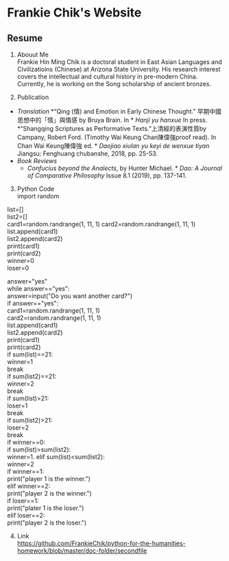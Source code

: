 # Frankie Chik's Website 
## Resume

1. Abouut Me  
Frankie Hin Ming Chik is a doctoral student in East Asian Languages and Civilizatioins (Chinese) at Arizona State University. His research interest covers the intellectual and cultural history in pre-modern China. Currently, he is working on the Song scholarship of ancient bronzes. 

2. Publication 
* *Translation*
  *“Qing (情) and Emotion in Early Chinese Thought.” 早期中國思想中的「情」與情感 by Bruya Brain. In * *Hanji yu hanxue* In press.
  *“Shangqing Scriptures as Performative Texts.”上清經的表演性質by Campany, Robert Ford. (Timothy Wai Keung Chan陳偉強proof read). In Chan Wai Keung陳偉強 ed.  * *Daojiao xiulan yu keyi de wenxue tiyan* Jiangsu: Fenghuang chubanshe, 2018, pp. 25-53.
* *Book Reviews*
  * *Confucius beyond the Analects*, by Hunter Michael. * *Dao: A Journal of Comparative Philosophy* Issue 8.1 (2019), pp. 137-141.

3. Python Code  
import random  

list=[]  
list2=[]  
card1=random.randrange(1, 11, 1) 
card2=random.randrange(1, 11, 1) 
list.append(card1)  
list2.append(card2)  
print(card1)  
print(card2)  
winner=0  
loser=0  

answer="yes"  
while answer=="yes":  
    answer=input("Do you want another card?")  
    if answer=="yes":  
        card1=random.randrange(1, 11, 1)  
        card2=random.randrange(1, 11, 1)  
        list.append(card1)  
        list2.append(card2)  
        print(card1)  
        print(card2)  
        if sum(list)==21:  
            winner=1  
            break  
        if sum(list2)==21:  
            winner=2  
            break  
        if sum(list)>21:  
            loser=1  
            break  
        if sum(list2)>21:  
            loser=2  
            break  
if winner==0:  
    if sum(list)>sum(list2):  
        winner=1. 
    elif sum(list)<sum(list2):  
        winner=2  
if winner==1:  
    print("player 1 is the winner.")  
elif winner==2:  
    print("player 2 is the winner.")  
if loser==1:  
    print("plater 1 is the loser.")  
elif loser==2:  
    print("player 2 is the loser.") 

4. Link  
<https://github.com/FrankieChik/python-for-the-humanities-homework/blob/master/doc-folder/secondfile>

